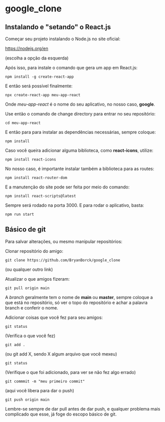 # google_clone

## Instalando e "setando" o React.js

Começar seu projeto instalando o Node.js no site oficial:

https://nodejs.org/en

(escolha a opção da esquerda)

Após isso, para instale o comando que gera um app em React.js:

```
npm install -g create-react-app
```

E então será possível finalmente:

```
npx create-react-app meu-app-react
```

Onde *meu-app-react* é o nome do seu aplicativo, no nosso caso, **google**.

Use então o comando de change directory para entrar no seu repositório:

```
cd meu-app-react
```

E então para para instalar as dependências necessárias, sempre coloque:

```
npm install
```

Caso você queira adicionar alguma biblioteca, como **react-icons**, utilize:

```
npm install react-icons
```

No nosso caso, é importante instalar também a biblioteca para as routes:

```
npm install react-router-dom
```

E a manutenção do site pode ser feita por meio do comando:

```
npm install react-scripts@latest
```

Sempre será rodado na porta 3000. E para rodar o aplicativo, basta:

```
npm run start
```

## Básico de git

Para salvar alterações, ou mesmo manipular repositórios:

Clonar repositório do amigo:

```
git clone https://github.com/BryanBorck/google_clone
```

(ou qualquer outro link)

Atualizar o que amigos fizeram:

```
git pull origin main
```

A *branch* geralmente tem o nome de **main** ou **master**, sempre coloque a que está no repositório, só ver o topo do repositório e achar a palavra branch e conferir o nome.

Adicionar coisas que você fez para seu amigos:

```
git status
```

(Verifica o que você fez)

```
git add .
```

(ou git add X, sendo X algum arquivo que você mexeu)

```
git status
```

(Verifique o que foi adicionado, para ver se não fez algo errado)

```
git commmit -m "meu primeiro commit"
```

(aqui você libera para dar o push)

```
git push origin main
```

Lembre-se sempre de dar pull antes de dar push, e qualquer problema mais complicado que esse, já foge do escopo básico de git.
